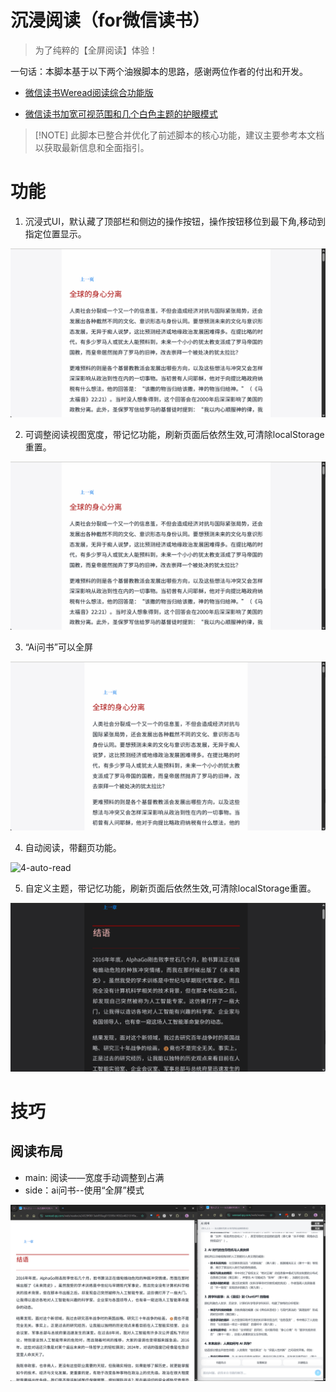 # 沉浸阅读（for微信读书）

> 为了纯粹的【全屏阅读】体验！

一句话：本脚本基于以下两个油猴脚本的思路，感谢两位作者的付出和开发。

- [微信读书Weread阅读综合功能版](https://greasyfork.org/zh-CN/scripts/490065-%E5%BE%AE%E4%BF%A1%E8%AF%BB%E4%B9%A6weread%E9%98%85%E8%AF%BB%E7%BB%BC%E5%90%88%E5%8A%9F%E8%83%BD%E7%89%88)

- [微信读书加宽可视范围和几个白色主题的护眼模式](https://greasyfork.org/zh-CN/scripts/458095-%E5%BE%AE%E4%BF%A1%E8%AF%BB%E4%B9%A6%E5%8A%A0%E5%AE%BD%E5%8F%AF%E8%A7%86%E8%8C%83%E5%9B%B4%E5%92%8C%E5%87%A0%E4%B8%AA%E7%99%BD%E8%89%B2%E4%B8%BB%E9%A2%98%E7%9A%84%E6%8A%A4%E7%9C%BC%E6%A8%A1%E5%BC%8F)

> [!NOTE] 此脚本已整合并优化了前述脚本的核心功能，建议主要参考本文档以获取最新信息和全面指引。

# 功能

1. 沉浸式UI，默认藏了顶部栏和侧边的操作按钮，操作按钮移位到最下角,移动到指定位置显示。

![1-immersive-ui](docs/1-immersive-ui.gif)

2. 可调整阅读视图宽度，带记忆功能，刷新页面后依然生效,可清除localStorage重置。

![2-adjust-reading-view-width](docs/2-adjust-reading-view-width.gif)

3. “Ai问书”可以全屏

![3-ai-ask-book](docs/3-ai-ask-book.gif)

4. 自动阅读，带翻页功能。

![4-auto-read](docs/4-auto-read.gif)

5. 自定义主题，带记忆功能，刷新页面后依然生效,可清除localStorage重置。

![5-custom-theme](docs/5-custom-theme.gif)

# 技巧

## 阅读布局
- main: 阅读——宽度手动调整到占满
- side：ai问书--使用“全屏”模式

![alt text](docs/tip1-immersive-read.png)
